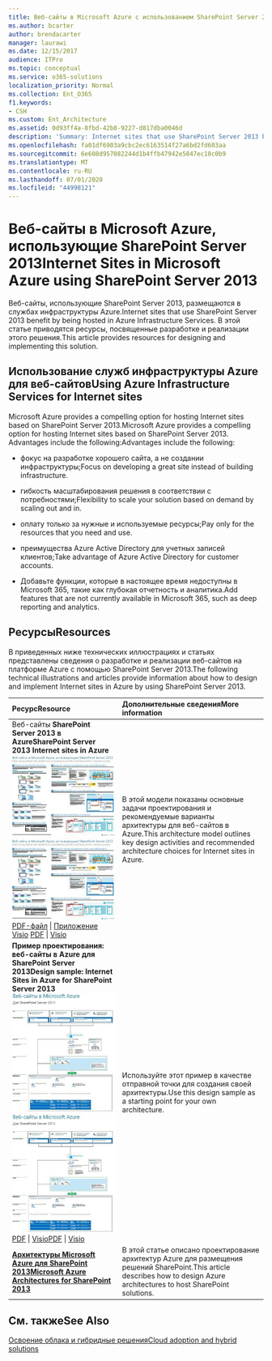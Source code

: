 ```yaml
---
title: Веб-сайты в Microsoft Azure с использованием SharePoint Server 2013
ms.author: bcarter
author: brendacarter
manager: laurawi
ms.date: 12/15/2017
audience: ITPro
ms.topic: conceptual
ms.service: o365-solutions
localization_priority: Normal
ms.collection: Ent_O365
f1.keywords:
- CSH
ms.custom: Ent_Architecture
ms.assetid: 0d93ff4a-8fbd-42b8-9227-d817dba0046d
description: 'Summary: Internet sites that use SharePoint Server 2013 benefit by being hosted in Azure Infrastructure Services. This article provides resources for designing and implementing this solution.'
ms.openlocfilehash: fa01df6903a9cbc2ec6163514f27a6bd2fd603aa
ms.sourcegitcommit: 6e608d957082244d1b4ffb47942e5847ec18c0b9
ms.translationtype: MT
ms.contentlocale: ru-RU
ms.lasthandoff: 07/01/2020
ms.locfileid: "44998121"
---
```

# <a name="internet-sites-in-microsoft-azure-using-sharepoint-server-2013"></a><span data-ttu-id="16f0f-104">Веб-сайты в Microsoft Azure, использующие SharePoint Server 2013</span><span class="sxs-lookup"><span data-stu-id="16f0f-104">Internet Sites in Microsoft Azure using SharePoint Server 2013</span></span>

 <span data-ttu-id="16f0f-105">Веб-сайты, использующие SharePoint Server 2013, размещаются в службах инфраструктуры Azure.</span><span class="sxs-lookup"><span data-stu-id="16f0f-105">Internet sites that use SharePoint Server 2013 benefit by being hosted in Azure Infrastructure Services.</span></span> <span data-ttu-id="16f0f-106">В этой статье приводятся ресурсы, посвященные разработке и реализации этого решения.</span><span class="sxs-lookup"><span data-stu-id="16f0f-106">This article provides resources for designing and implementing this solution.</span></span>
  
## <a name="using-azure-infrastructure-services-for-internet-sites"></a><span data-ttu-id="16f0f-107">Использование служб инфраструктуры Azure для веб-сайтов</span><span class="sxs-lookup"><span data-stu-id="16f0f-107">Using Azure Infrastructure Services for Internet sites</span></span>

<span data-ttu-id="16f0f-108">Microsoft Azure provides a compelling option for hosting Internet sites based on SharePoint Server 2013.</span><span class="sxs-lookup"><span data-stu-id="16f0f-108">Microsoft Azure provides a compelling option for hosting Internet sites based on SharePoint Server 2013.</span></span> <span data-ttu-id="16f0f-109">Advantages include the following:</span><span class="sxs-lookup"><span data-stu-id="16f0f-109">Advantages include the following:</span></span>
  
- <span data-ttu-id="16f0f-110">фокус на разработке хорошего сайта, а не создании инфраструктуры;</span><span class="sxs-lookup"><span data-stu-id="16f0f-110">Focus on developing a great site instead of building infrastructure.</span></span>
    
- <span data-ttu-id="16f0f-111">гибкость масштабирования решения в соответствии с потребностями;</span><span class="sxs-lookup"><span data-stu-id="16f0f-111">Flexibility to scale your solution based on demand by scaling out and in.</span></span>
    
- <span data-ttu-id="16f0f-112">оплату только за нужные и используемые ресурсы;</span><span class="sxs-lookup"><span data-stu-id="16f0f-112">Pay only for the resources that you need and use.</span></span>
    
- <span data-ttu-id="16f0f-113">преимущества Azure Active Directory для учетных записей клиентов;</span><span class="sxs-lookup"><span data-stu-id="16f0f-113">Take advantage of Azure Active Directory for customer accounts.</span></span>
    
- <span data-ttu-id="16f0f-114">Добавьте функции, которые в настоящее время недоступны в Microsoft 365, такие как глубокая отчетность и аналитика.</span><span class="sxs-lookup"><span data-stu-id="16f0f-114">Add features that are not currently available in Microsoft 365, such as deep reporting and analytics.</span></span>
    
## <a name="resources"></a><span data-ttu-id="16f0f-115">Ресурсы</span><span class="sxs-lookup"><span data-stu-id="16f0f-115">Resources</span></span>

<span data-ttu-id="16f0f-116">В приведенных ниже технических иллюстрациях и статьях представлены сведения о разработке и реализации веб-сайтов на платформе Azure с помощью SharePoint Server 2013.</span><span class="sxs-lookup"><span data-stu-id="16f0f-116">The following technical illustrations and articles provide information about how to design and implement Internet sites in Azure by using SharePoint Server 2013.</span></span>
  
|<span data-ttu-id="16f0f-117">**Ресурс**</span><span class="sxs-lookup"><span data-stu-id="16f0f-117">**Resource**</span></span>|<span data-ttu-id="16f0f-118">**Дополнительные сведения**</span><span class="sxs-lookup"><span data-stu-id="16f0f-118">**More information**</span></span>|
|:-----|:-----|
|<span data-ttu-id="16f0f-119">Веб-сайты **SharePoint Server 2013 в Azure**</span><span class="sxs-lookup"><span data-stu-id="16f0f-119">**SharePoint Server 2013 Internet sites in Azure**</span></span> <br/> <span data-ttu-id="16f0f-120">[![Изображение сайтов Интернета в Azure, использующих SharePoint](media/MS-AZ-SPInternetSites.jpg)          ](https://go.microsoft.com/fwlink/p/?LinkId=392552)</span><span class="sxs-lookup"><span data-stu-id="16f0f-120">[![Image of Internet sites in Azure using SharePoint](media/MS-AZ-SPInternetSites.jpg)          ](https://go.microsoft.com/fwlink/p/?LinkId=392552)</span></span> <br/> <span data-ttu-id="16f0f-121">[PDF-файл](https://go.microsoft.com/fwlink/p/?LinkId=392552) \| [          ](https://go.microsoft.com/fwlink/p/?LinkId=392551) [Приложение Visio](https://go.microsoft.com/fwlink/p/?LinkId=392551)  </span><span class="sxs-lookup"><span data-stu-id="16f0f-121">[PDF](https://go.microsoft.com/fwlink/p/?LinkId=392552)  \| [          ](https://go.microsoft.com/fwlink/p/?LinkId=392551)[Visio](https://go.microsoft.com/fwlink/p/?LinkId=392551)</span></span> <br/> |<span data-ttu-id="16f0f-122">В этой модели показаны основные задачи проектирования и рекомендуемые варианты архитектуры для веб-сайтов в Azure.</span><span class="sxs-lookup"><span data-stu-id="16f0f-122">This architecture model outlines key design activities and recommended architecture choices for Internet sites in Azure.</span></span>  <br/> |
|<span data-ttu-id="16f0f-123">**Пример проектирования: веб-сайты в Azure для SharePoint Server 2013**</span><span class="sxs-lookup"><span data-stu-id="16f0f-123">**Design sample: Internet Sites in Azure for SharePoint Server 2013**</span></span> <br/> <span data-ttu-id="16f0f-124">[![Пример проектирования: веб-сайты в Microsoft Azure для SharePoint 2013](media/MS-AZ-InternetSitesDesignSample.jpg)          ](https://go.microsoft.com/fwlink/p/?LinkId=392549)</span><span class="sxs-lookup"><span data-stu-id="16f0f-124">[![Image of the Design sample: Internet sites in Microsoft Azure for SharePoint 2013](media/MS-AZ-InternetSitesDesignSample.jpg)          ](https://go.microsoft.com/fwlink/p/?LinkId=392549)</span></span> <br/> <span data-ttu-id="16f0f-125">[PDF](https://go.microsoft.com/fwlink/p/?LinkId=392549)  \| [Visio](https://go.microsoft.com/fwlink/p/?LinkId=392548)</span><span class="sxs-lookup"><span data-stu-id="16f0f-125">[PDF](https://go.microsoft.com/fwlink/p/?LinkId=392549)  \| [Visio](https://go.microsoft.com/fwlink/p/?LinkId=392548)</span></span> <br/> |<span data-ttu-id="16f0f-126">Используйте этот пример в качестве отправной точки для создания своей архитектуры.</span><span class="sxs-lookup"><span data-stu-id="16f0f-126">Use this design sample as a starting point for your own architecture.</span></span>  <br/> |
|<span data-ttu-id="16f0f-127">**[Архитектуры Microsoft Azure для SharePoint 2013](microsoft-azure-architectures-for-sharepoint-2013.md)**</span><span class="sxs-lookup"><span data-stu-id="16f0f-127">**[Microsoft Azure Architectures for SharePoint 2013](microsoft-azure-architectures-for-sharepoint-2013.md)**</span></span> <br/> |<span data-ttu-id="16f0f-128">В этой статье описано проектирование архитектур Azure для размещения решений SharePoint.</span><span class="sxs-lookup"><span data-stu-id="16f0f-128">This article describes how to design Azure architectures to host SharePoint solutions.</span></span>  <br/> |

## <a name="see-also"></a><span data-ttu-id="16f0f-129">См. также</span><span class="sxs-lookup"><span data-stu-id="16f0f-129">See Also</span></span>

[<span data-ttu-id="16f0f-130">Освоение облака и гибридные решения</span><span class="sxs-lookup"><span data-stu-id="16f0f-130">Cloud adoption and hybrid solutions</span></span>](cloud-adoption-and-hybrid-solutions.yml)



